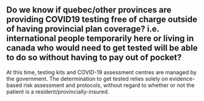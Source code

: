 ## Do we know if quebec/other provinces are providing COVID19 testing free of charge outside of having provincial plan coverage? i.e. international people temporarily here or living in canada who would need to get tested will be able to do so without having to pay out of pocket?

At this time, testing kits and COVID-19 assessment centres are managed by the government. The determination to get tested relies solely on evidence-based risk assessment and protocols, without regard to whether or not the patient is a resident/provincially-insured.
